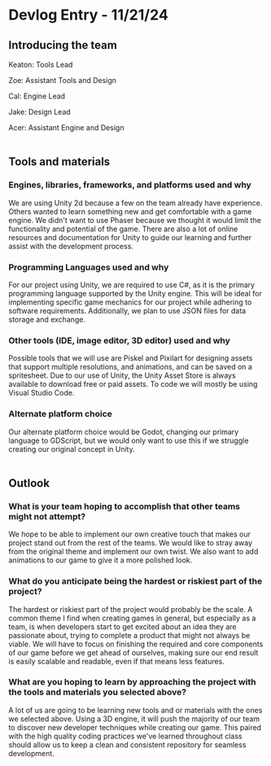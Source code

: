 # Devlog Entry - 11/21/24

## Introducing the team
Keaton: Tools Lead

Zoe: Assistant Tools and Design

Cal: Engine Lead

Jake: Design Lead

Acer: Assistant Engine and Design
<br /><br />


## Tools and materials

### Engines, libraries, frameworks, and platforms used and why
We are using Unity 2d because a few on the team already have experience. Others wanted to learn something new and get comfortable with a game engine. We didn't want to use Phaser because we thought it would limit the functionality and potential of the game. There are also a lot of online resources and documentation for Unity to guide our learning and further assist with the development process.

### Programming Languages used and why
For our project using Unity, we are required to use C#, as it is the primary programming language supported by the Unity engine. This will be ideal for implementing specific game mechanics for our project while adhering to software requirements. Additionally, we plan to use JSON files for data storage and exchange.

### Other tools (IDE, image editor, 3D editor) used and why
Possible tools that we will use are Piskel and Pixilart for designing assets that support multiple resolutions, and animations, and can be saved on a spritesheet. Due to our use of Unity, the Unity Asset Store is always available to download free or paid assets. To code we will mostly be using Visual Studio Code.

### Alternate platform choice
Our alternate platform choice would be Godot, changing our primary language to GDScript, but we would only want to use this if we struggle creating our original concept in Unity.
<br /><br />

## Outlook

### What is your team hoping to accomplish that other teams might not attempt?
We hope to be able to implement our own creative touch that makes our project stand out from the rest of the teams. We would like to stray away from the original theme and implement our own twist. We also want to add animations to our game to give it a more polished look.
### What do you anticipate being the hardest or riskiest part of the project?
The hardest or riskiest part of the project would probably be the scale. A common theme I find when creating games in general, but especially as a team, is when developers start to get excited about an idea they are passionate about, trying to complete a product that might not always be viable. We will have to focus on finishing the required and core components of our game before we get ahead of ourselves, making sure our end result is easily scalable and readable, even if that means less features.
### What are you hoping to learn by approaching the project with the tools and materials you selected above?
A lot of us are going to be learning new tools and or materials with the ones we selected above. Using a 3D engine, it will push the majority of our team to discover new developer techniques while creating our game. This paired with the high quality coding practices we've learned throughout class should allow us to keep a clean and consistent repository for seamless development.
